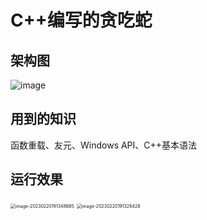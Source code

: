 # C++编写的贪吃蛇

## 架构图

![image](https://user-images.githubusercontent.com/49686014/220091235-0d6113bc-9e0f-4292-8b82-c55c47779783.png)



## 用到的知识

函数重载、友元、Windows API、C++基本语法

## 运行效果
<img src="https://user-images.githubusercontent.com/49686014/220091090-09df43e5-5234-4cae-b53d-29ffbbda0c12.png" alt="image-20230220191348685" style="zoom:50%;" />

<img src="https://user-images.githubusercontent.com/49686014/220091437-b7b5dec0-4d66-4163-a56a-2bce3c6d3718.png" alt="image-20230220191326428" style="zoom:50%;" />
